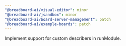 ```yaml
---
"@breadboard-ai/visual-editor": minor
"@breadboard-ai/jsandbox": minor
"@breadboard-ai/board-server-management": patch
"@breadboard-ai/example-boards": patch
---
```


Implement support for custom describers in runModule.

